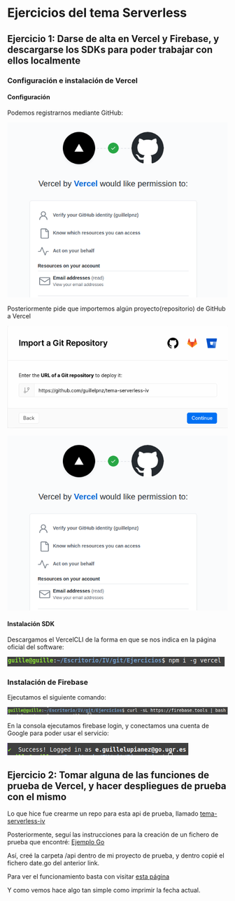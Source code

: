 # Ejercicios del tema Serverless

## Ejercicio 1: Darse de alta en Vercel y Firebase, y descargarse los SDKs para poder trabajar con ellos localmente

### Configuración e instalación de Vercel

#### Configuración

Podemos registrarnos mediante GitHub:

![Acceso a github desde vercel](imagenes/vercel_access_github.png)

Posteriormente pide que importemos algún proyecto(repositorio) de GitHub a Vercel

![Import GitHub repository to Vercel](imagenes/import_git_repository.png)

![Congratulations vercel](imagenes/vercel_access_github.png)

#### Instalación SDK

Descargamos el VercelCLI de la forma en que se nos indica en la página oficial del software:

![install vercel cli](imagenes/instalacion_sdk_vercel.png)

### Instalación de Firebase

Ejecutamos el siguiente comando:

![Comando ejecución Firebase](imagenes/sdk_firebase.png)

En la consola ejecutamos firebase login, y conectamos una cuenta de Google
para poder usar el servicio:

![Exito login firebase](imagenes/logged_google.png)

## Ejercicio 2: Tomar alguna de las funciones de prueba de Vercel, y hacer despliegues de prueba con el mismo

Lo que hice fue crearme un repo para esta api de prueba, llamado
[tema-serverless-iv](https://github.com/guillelpnz/tema-serverless-iv)

Posteriormente, seguí las instrucciones para la creación de un fichero de
prueba que encontré: [Ejemplo Go](https://vercel.com/docs/serverless-functions/supported-languages#go)

Así, creé la carpeta /api dentro de mi proyecto de prueba, y dentro copié el
fichero date.go del anterior link.

Para ver el funcionamiento basta con visitar [esta página](https://tema-serverless-iv.vercel.app/api/date)

Y como vemos hace algo tan simple como imprimir la fecha actual.
